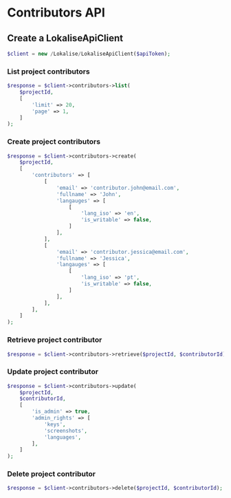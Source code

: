 # Contributors API

## Create a LokaliseApiClient

```php
$client = new /Lokalise/LokaliseApiClient($apiToken);
```

### List project contributors

```php
$response = $client->contributors->list(
    $projectId,
    [
        'limit' => 20,
        'page' => 1,
    ]
);
```

### Create project contributors

```php
$response = $client->contributors->create(
    $projectId,
    [
        'contributors' => [
            [
                'email' => 'contributor.john@email.com',
                'fullname' => 'John',
                'langauges' => [
                    [
                        'lang_iso' => 'en',
                        'is_writable' => false,
                    ]
                ],
            ],
            [
                'email' => 'contributor.jessica@email.com',
                'fullname' => 'Jessica',
                'langauges' => [
                    [
                        'lang_iso' => 'pt',
                        'is_writable' => false,
                    ]
                ],
            ],
        ],
    ]
);
```

### Retrieve project contributor

```php
$response = $client->contributors->retrieve($projectId, $contributorId);
```

### Update project contributor

```php
$response = $client->contributors->update(
    $projectId,
    $contributorId,
    [
        'is_admin' => true,
        'admin_rights' => [
            'keys',
            'screenshots',
            'languages',
        ],
    ]
);
```

### Delete project contributor

```php
$response = $client->contributors->delete($projectId, $contributorId);
```
